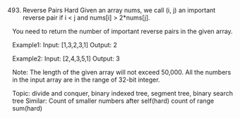 493. Reverse Pairs
Hard
Given an array nums, we call (i, j) an important reverse pair if i < j and nums[i] > 2*nums[j].

You need to return the number of important reverse pairs in the given array.

Example1:
Input: [1,3,2,3,1]
Output: 2

Example2:
Input: [2,4,3,5,1]
Output: 3

Note:
The length of the given array will not exceed 50,000.
All the numbers in the input array are in the range of 32-bit integer.

Topic: divide and conquer, binary indexed tree, segment tree, binary search tree
Similar: 
Count of smaller numbers after self(hard)
count of range sum(hard)
